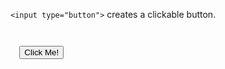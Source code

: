 `<input type="button">` creates a clickable button.

<codeblock language="html" type="lesson">
<code>
<form>
  <input type="button" value="Click Me!">
</form>
</code>
</codeblock>
